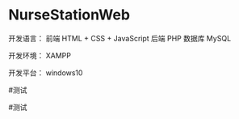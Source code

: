 # NurseStationWeb

开发语言： 前端 HTML + CSS + JavaScript
后端 PHP
数据库 MySQL

开发环境： XAMPP

开发平台： windows10

#测试

#测试
